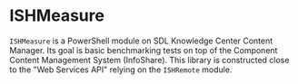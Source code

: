 # ISHMeasure
`ISHMeasure` is a PowerShell module on SDL Knowledge Center Content Manager. Its goal is basic benchmarking tests on top of the Component Content Management System (InfoShare). This library is constructed close to the "Web Services API" relying on the `ISHRemote` module.
